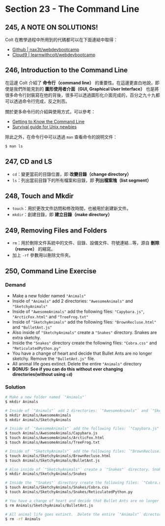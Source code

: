 # Section 23 - The Command Line

## 245, A NOTE ON SOLUTIONS!

Colt 在教學過程中所用到的代碼都可以在下面連結中取得：

- [Github | nax3t/webdevbootcamp](https://github.com/nax3t/webdevbootcamp)
- [Cloud9 | learnwithcolt/webdevbootcamp](https://ide.c9.io/learnwithcolt/webdevbootcamp)

## 246, Introduction to the Command Line

在這邊 Colt 介紹了 **命令行（command line）** 的重要性。在這邊更直白地說，即使是我們所能見到的 **圖形使用者介面（GUI, Graphical User Interface）** 也是將很多命令行封裝寫在他的背後，很多可以透過圖形化介面完成的，百分之九十九都可以透過命令行完成，反之則否。

關於更多命令行的介紹與使用方式，可以參考：

- [Getting to Know the Command Line](https://www.davidbaumgold.com/tutorials/command-line/)
- [Survival guide for Unix newbies](http://matt.might.net/articles/basic-unix/)

除此之外，在命令行中可以透過 `man` 查看命令的說明文件：

```bash
$ man ls
```

## 247, CD and LS

- `cd`：變更當前的目錄位置，即 **改變目錄（change directory）**
- `ls`：列出當前目錄下的所有檔案和目錄，即 **列出檔案塊（list segment）**

## 248, Touch and Mkdir

- `touch`：用於更改文件訪問和修改時間，也被用於創建新文件。
- `mkdir`：創建目錄，即 **建立目錄（make directory）**

## 249, Removing Files and Folders

- `rm`：用於刪除文件系統中的文件、目錄、設備文件、符號連結…等，源自 **刪除（remove）** 的縮寫。
- 加上 `-rf` 參數用以刪除文件夾。

## 250, Command Line Exercise

### Demand

- Make a new folder named `"Animals"`
- Inside of `"Animals"` add 2 directories: `"AwesomeAnimals"` and `"SketchyAnimals"`
- Inside of `"AwesomeAnimals"` add the following files: `"Capybara.js"`, `"ArcticFox.html"` and `"TreeFrog.txt"`
- Inside of `"SketchyAnimals"` add the following files: `"BrownRecluse.html"` and `"BulletAnt.js"`
- Also inside of `"SketchyAnimals"` create a `"Snakes"` directory. Snakes are extra sketchy.
- Inside the `"Snakes"` directory create the following files: `"Cobra.css"` and `"ReticulatedPython.py"`
- You have a change of heart and decide that Bullet Ants are no longer sketchy. Remove the `"BulletAnt.js"` file.
- All animal life goes extinct.  Delete the entire `"Animals"` directory
- **BONUS: See if you can do this without ever changing directories(without using `cd`)**

### Solution

```bash
# Make a new folder named `"Animals"`
$ mkdir Animals

# Inside of `"Animals"` add 2 directories: `"AwesomeAnimals"` and `"SketchyAnimals"`
$ mkdir Animals/AwesomeAnimals
$ mkdir Animals/SketchyAnimals

# Inside of `"AwesomeAnimals"` add the following files: `"Capybara.js"`, `"ArcticFox.html"` and `"TreeFrog.txt"`
$ touch Animals/AwesomeAnimals/Capybara.js
$ touch Animals/AwesomeAnimals/ArcticFox.html
$ touch Animals/AwesomeAnimals/TreeFrog.txt

# Inside of `"SketchyAnimals"` add the following files: `"BrownRecluse.html"` and `"BulletAnt.js"`
$ touch Animals/SketchyAnimals/BrownRecluse.html
$ touch Animals/SketchyAnimals/BulletAnt.js

# Also inside of `"SketchyAnimals"` create a `"Snakes"` directory. Snakes are extra sketchy.
$ mkdir Animals/SketchyAnimals/Snakes

# Inside the `"Snakes"` directory create the following files: `"Cobra.css"` and `"ReticulatedPython.py"`
$ touch Animals/SketchyAnimals/Snakes/Cobra.css
$ touch Animals/SketchyAnimals/Snakes/ReticulatedPython.py

# You have a change of heart and decide that Bullet Ants are no longer sketchy. Remove the `"BulletAnt.js"` file.
$ rm Animals/SketchyAnimals/BulletAnt.js

# All animal life goes extinct.  Delete the entire `"Animals"` directory
$ rm -rf Animals
```